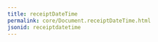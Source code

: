 ```yaml
---
title: receiptDateTime
permalink: core/Document.receiptDateTime.html
jsonid: receiptdatetime
---
```

